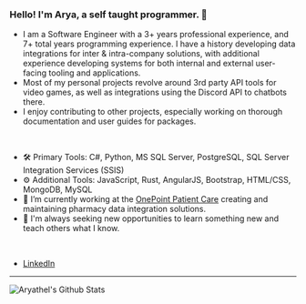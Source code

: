 ### Hello! I'm Arya, a self taught programmer. 👋
- I am a Software Engineer with a 3+ years professional experience, and 7+ total years programming experience. I have a history developing data integrations for inter & intra-company solutions, with additional experience developing systems for both internal and external user-facing tooling and applications.
- Most of my personal projects revolve around 3rd party API tools for video games, as well as integrations using the Discord API to chatbots there.
- I enjoy contributing to other projects, especially working on thorough documentation and user guides for packages.

<br />

- 🛠️ Primary Tools: C#, Python, MS SQL Server, PostgreSQL, SQL Server Integration Services (SSIS)
- ⚙️ Additional Tools: JavaScript, Rust, AngularJS, Bootstrap, HTML/CSS, MongoDB, MySQL
- 🔭 I’m currently working at the [OnePoint Patient Care](https://www.oppc.com/) creating and maintaining pharmacy data integration solutions.
- 🌱 I'm always seeking new opportunities to learn something new and teach others what I know.

<br />

- [LinkedIn](https://www.linkedin.com/in/houghton-mayfield-00a99719b/) <br />

---
<img align="left" alt="Aryathel's Github Stats" src="https://github-readme-stats.vercel.app/api?username=Aryathel&show_icons=true&hide_border=true" />
